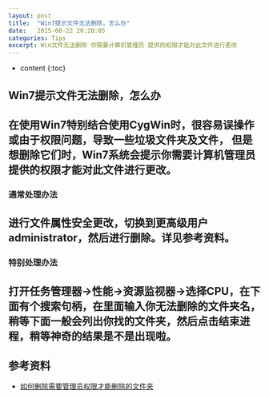 ```yaml
---
layout: post
title:  "Win7提示文件无法删除，怎么办"
date:   2015-08-22 20:20:05
categories: Tips
excerpt: Win文件无法删除 你需要计算机管理员 提供的权限才能对此文件进行更改
---
```


* content
{:toc}

## Win7提示文件无法删除，怎么办

在使用Win7特别结合使用CygWin时，很容易误操作或由于权限问题，导致一些垃圾文件夹及文件，
但是想删除它们时，Win7系统会提示你需要计算机管理员提供的权限才能对此文件进行更改。
---

### 通常处理办法
进行文件属性安全更改，切换到更高级用户administrator，然后进行删除。详见参考资料。
---

### 特别处理办法
打开任务管理器->性能->资源监视器->选择CPU，在下面有个搜索句柄，在里面输入你无法删除的文件夹名，稍等下面一般会列出你找的文件夹，然后点击结束进程，稍等神奇的结果是不是出现啦。
---

## 参考资料
* [如何删除需要管理员权限才能删除的文件夹](http://jingyan.baidu.com/article/3a2f7c2e69294526afd61183.html)

